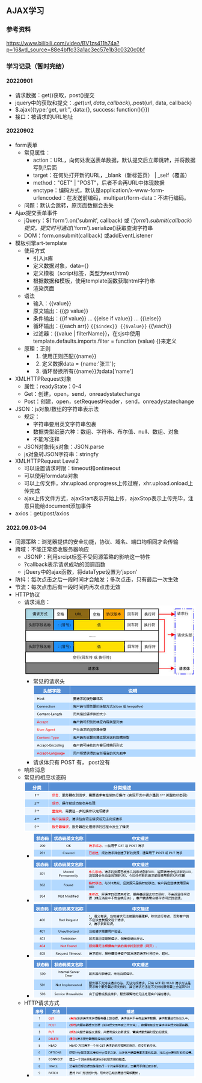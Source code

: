 ## AJAX学习

### 参考资料

https://www.bilibili.com/video/BV1zs411h74a?p=16&vd_source=88e4bffc33a1ac3ec57e1b3c0320c0bf

### 学习记录（暂时完结）

#### 20220901
- 请求数据：get()获取，post()提交
- jquery中的获取和提交：$.get(url, data, callback),$.post(url, data, callback)
- $.ajax({type:'get, url:'', data:{}, success: function(){}})
- 接口：被请求的URL地址

#### 20220902
- form表单
  - 常见属性：
    - action：URL，向何处发送表单数据，默认提交后立即跳转，并将数据写到?后面
    - target：在何处打开新的URL，_blank（新标签页） | _self（覆盖）
    - method："GET" | "POST"，后者不会再URL中体现数据
    - enctype：编码方式，默认是application/x-www-form-urlencoded：在发送前编码，multipart/form-data：不进行编码。
  - 问题：默认会跳转，原页面数据会丢失
- Ajax提交表单事件
  - jQuery：$('form').on('submit', callback) 或 $('form').submit(callback)提交，提交时可通过$('form').serialize()获取查询字符串
  - DOM：form.onsubmit(callback) 或addEventListener
- 模板引擎art-template
  - 使用方式
    - 引入js库
    - 定义数据对象，data={}
    - 定义模板（script标签，类型为text/html）
    - 根据数据和模板，使用template函数获取html字符串
    - 渲染页面
  - 语法
    - 输入：{{value}}
    - 原文输出：{{@ value}}
    - 条件输出：{{if value}} ... {{else if value}} ... {{\else}}
    - 循环输出：{{each arr}}   `{{$index}} {{$value}}`   {{\each}}
    - 过滤器：{{value | filterName}}，在sjs中使用template.defaults.imports.filter = function (value) {}来定义
  - 原理：正则
    - 1. 使用正则匹配{{name}}
    - 2. 定义数据data = {name:'张三'};
    - 3. 循环替换所有{{name}}为data['name']
- XMLHTTPRequest对象
  - 属性：readyState：0-4
  - Get：创建，open，send，onreadystatechange
  - Post：创建，open，setRequestHeader，send，onreadystatechange
- JSON：js对象/数组的字符串表示法
  - 规定：
    - 字符串要用英文字符串包裹
    - 数据类型纸篓六种：数组、字符串、布尔值、null、数组、对象
    - 不能写注释
  - JSON对象转js对象：JSON.parse
  - js对象转JSON字符串：stringfy
- XMLHTTPRequest Level2
  - 可以设置请求时限：timeout和ontimeout
  - 可以使用formdata对象
  - 可以上传文件，xhr.upload.onprogress上传过程，xhr.upload.onload上传完成
  - ajax上传文件方式，ajaxStart表示开始上传，ajaxStop表示上传完毕，注意只能给document添加事件
- axios：get/post/axios

#### 2022.09.03-04
- 同源策略：浏览器提供的安全功能，协议、域名、端口均相同才会传输
- 跨域：不能正常接收服务器响应
  - JSONP：利用srcipt标签不受同源策略的影响这一特性
  - ?callback表示请求成功的回调函数
  - jQuery中的ajax函数，将dataType设置为‘jspon’
- 防抖：每次点击之后一段时间才会触发；多次点击，只有最后一次生效
- 节流：每次点击后有一段时间内再次点击无效
- HTTP协议
  - 请求消息：
   ![](./20220904/http请求消息.png)
    - 常见的请求头
     ![](20220904/常见请求头字段.png)
    - 请求体只有 POST 有， post没有
  - 响应消息
  - 常见的相应状态码
    ![](20220904/http响应状态码.png)
    -  ![](20220904/状态码1.png)
    -  ![](20220904/状态码2.png)
    -  ![](20220904/状态码3.png)
    -  ![](20220904/状态码4.png)
  - HTTP请求方式
    - ![](20220904/http请求方法.png)   